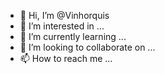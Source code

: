 - 👋 Hi, I’m @Vinhorquis
- 👀 I’m interested in ...
- 🌱 I’m currently learning ...
- 💞️ I’m looking to collaborate on ...
- 📫 How to reach me ...

<!---
Vinhorquis/Vinhorquis is a ✨ special ✨ repository because its `README.md` (this file) appears on your GitHub profile.
You can click the Preview link to take a look at your changes.
--->
